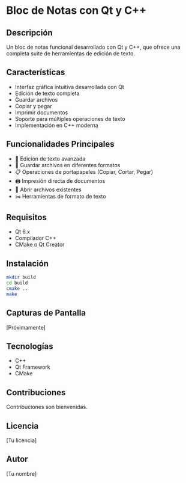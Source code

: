 # Bloc de Notas con Qt y C++

## Descripción
Un bloc de notas funcional desarrollado con Qt y C++, que ofrece una completa suite de herramientas de edición de texto.

## Características
- Interfaz gráfica intuitiva desarrollada con Qt
- Edición de texto completa
- Guardar archivos
- Copiar y pegar
- Imprimir documentos
- Soporte para múltiples operaciones de texto
- Implementación en C++ moderna

## Funcionalidades Principales
- 📝 Edición de texto avanzada
- 💾 Guardar archivos en diferentes formatos
- 📋 Operaciones de portapapeles (Copiar, Cortar, Pegar)
- 🖨️ Impresión directa de documentos
- 📂 Abrir archivos existentes
- ✂️ Herramientas de formato de texto

## Requisitos
- Qt 6.x
- Compilador C++ 
- CMake o Qt Creator

## Instalación
```bash
mkdir build
cd build
cmake ..
make
```

## Capturas de Pantalla
[Próximamente]

## Tecnologías
- C++
- Qt Framework
- CMake

## Contribuciones
Contribuciones son bienvenidas. 

## Licencia
[Tu licencia]

## Autor
[Tu nombre]
